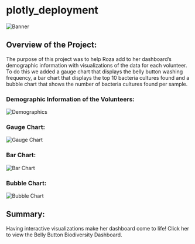 # plotly_deployment

![Banner](../../../../../C:/Users/steve/Class/plotly_deployment/images/banner.png)

## Overview of the Project: 

The purpose of this project was to help Roza add to her dashboard’s demographic information with visualizations of the data for each volunteer. To do this we added a gauge chart that displays the belly button washing frequency, a bar chart that displays the top 10 bacteria cultures found and a bubble chart that shows the number of bacteria cultures found per sample.

### Demographic Information of the Volunteers:

![Demographics](../../../../../C:/Users/steve/Class/plotly_deployment/images/demographics.png)

### Gauge Chart:

![Gauge Chart](../../../../../C:/Users/steve/Class/plotly_deployment/images/gauge_chart.png)

### Bar Chart:

![Bar Chart](../../../../../C:/Users/steve/Class/plotly_deployment/images/bar_chart.png)

### Bubble Chart:

![Bubble Chart](../../../../../C:/Users/steve/Class/plotly_deployment/images/bubble_chart.png)

## Summary: 

Having interactive visualizations make her dashboard come to life!
Click her to view the Belly Button Biodiversity Dashboard.
